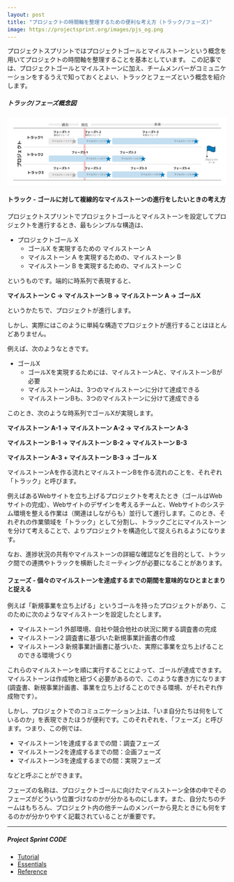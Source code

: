 ```yaml
---
layout: post
title: "プロジェクトの時間軸を整理するための便利な考え方（トラック/フェーズ)"
image: https://projectsprint.org/images/pjs_og.png
---
```


プロジェクトスプリントではプロジェクトゴールとマイルストーンという概念を用いてプロジェクトの時間軸を整理することを基本としています。
この記事では、プロジェクトゴールとマイルストーンに加え、チームメンバーがコミュニケーションをするうえで知っておくとよい、トラックとフェーズという概念を紹介します。

##### トラック/フェーズ概念図
![トラック概念図](/ja/images/track.png)

#### トラック - ゴールに対して複線的なマイルストーンの進行をしたいときの考え方

プロジェクトスプリントでプロジェクトゴールとマイルストーンを設定してプロジェクトを進行するとき、最もシンプルな構造は、

- プロジェクトゴール X
  - ゴールX を実現するための マイルストーン A
  - マイルストーン A を実現するための、マイルストーン B
  - マイルストーン B を実現するための、マイルストーン C

というものです。端的に時系列で表現すると、

**マイルストーン C -> マイルストーン B -> マイルストーン A -> ゴールX**

というかたちで、プロジェクトが進行します。

しかし、実際にはこのように単純な構造でプロジェクトが進行することはほとんどありません。

例えば、次のようなときです。

- ゴールX
  - ゴールXを実現するためには、マイルストーンAと、マイルストーンBが必要
  - マイルストーンAは、3つのマイルストーンに分けて達成できる
  - マイルストーンBも、3つのマイルストーンに分けて達成できる

このとき、次のような時系列でゴールXが実現します。

**マイルストーン A-1 -> マイルストーン A-2 -> マイルストーン A-3**

**マイルストーン B-1 -> マイルストーン B-2 -> マイルストーン B-3**

**マイルストーン A-3 + マイルストーン B-3 -> ゴール X**

マイルストーンAを作る流れとマイルストーンBを作る流れのことを、それぞれ「トラック」と呼びます。

例えばあるWebサイトを立ち上げるプロジェクトを考えたとき（ゴールはWebサイトの完成）、Webサイトのデザインを考えるチームと、Webサイトのシステム環境を整える作業は（関連はしながらも）並行して進行します。このとき、それぞれの作業領域を「トラック」として分割し、トラックごとにマイルストーンを分けて考えることで、よりプロジェクトを構造化して捉えられるようになります。

なお、進捗状況の共有やマイルストーンの詳細な確認などを目的として、トラック間での連携やトラックを横断したミーティングが必要になることがあります。

#### フェーズ - 個々のマイルストーンを達成するまでの期間を意味的なひとまとまりと捉える

例えば「新規事業を立ち上げる」というゴールを持ったプロジェクトがあり、このために次のようなマイルストーンを設定したとします。

- マイルストーン1  外部環境、自社や競合他社の状況に関する調査書の完成
- マイルストーン2  調査書に基づいた新規事業計画書の作成
- マイルストーン3  新規事業計画書に基づいた、実際に事業を立ち上げることのできる環境づくり

これらのマイルストーンを順に実行することによって、ゴールが達成できます。マイルストーンは作成物と紐づく必要があるので、このような書き方になります(調査書、新規事業計画書、事業を立ち上げることのできる環境、がそれぞれ作成物です）。

しかし、プロジェクトでのコミュニケーション上は、「いま自分たちは何をしているのか」を表現できたほうが便利です。このそれぞれを、「フェーズ」と呼びます。つまり、この例では、

- マイルストーン1を達成するまでの間：調査フェーズ
- マイルストーン2を達成するまでの間：企画フェーズ
- マイルストーン3を達成するまでの間：実現フェーズ

などと呼ぶことができます。

フェーズの名称は、プロジェクトゴールに向けたマイルストーン全体の中でそのフェーズがどういう位置づけなのかが分かるものにします。また、自分たちのチームはもちろん、プロジェクト内の他チームのメンバーから見たときにも何をするのかが分かりやすく記載されていることが重要です。

---

##### Project Sprint CODE
- [Tutorial](../tutorial/index.md)
- [Essentials](../essentials.md)
- [Reference](../reference.md)
